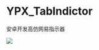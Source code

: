 # YPX_TabIndictor
安卓开发高仿网易指示器

![](http://m.qpic.cn/psb?/V10DOoFS24m5m2/Zi6heTwJ*MofVvBAwd14x38AY.ThQHucKiV6zWf06ps!/c/dEYBAAAAAAAA&bo=ywE3AwAAAAACB90!&rf=viewer_4)
